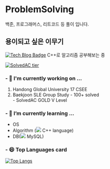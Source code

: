 # ProblemSolving
백준, 프로그래머스, 리트코드 등 풀이 입니다.

## 용이되고 싶은 이무기
 [![Tech Blog Badge](http://img.shields.io/badge/-Tech%20blog-black?style=flat-square&logo=github&link=https://kth990303.tistory.com)](https://readble-ko.tistory.com/)  C++로 알고리즘 공부해보는 중
 
 [![SolvedAC tier](http://mazassumnida.wtf/api/generate_badge?boj=fpqpsxh)](https://solved.ac/profile/fpqpsxh)
 
### - 🔭 I'm currently working on ...
   1. Handong Global University 17 CSEE
   2. Baekjoon SLE Group Study
    - 100+ solved\
    - SolvedAC GOLD V Level

### - 🌱 I’m currently learning ...
  - OS
  - Algorithm (<img src="https://img.shields.io/badge/C++-00599C?style=flat-square&logo=C++&logoColor=white"/> C++ language)
  - DB(<img src="https://img.shields.io/badge/MySQL-4479A1?style=flat-square&logo=MySQL&logoColor=black"/> MySQL)

### - 😄 Top Languages card
 [![Top Langs](https://github-readme-stats.vercel.app/api/top-langs/?username=fpqpsxh)](https://github.com/fpqpsxh/github-readme-stats)

